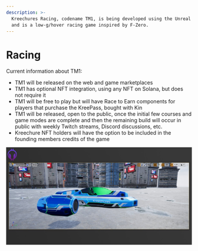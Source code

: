 ```yaml
---
description: >-
  Kreechures Racing, codename TM1, is being developed using the Unreal Engine
  and is a low-g/hover racing game inspired by F-Zero.
---
```


# Racing

Current information about TM1:

* TM1 will be released on the web and game marketplaces
* TM1 has optional NFT integration, using any NFT on Solana, but does not require it
* TM1 will be free to play but will have Race to Earn components for players that purchase the KreePass, bought with Kin
* TM1 will be released, open to the public, once the initial few courses and game modes are complete and then the remaining build will occur in public with weekly Twitch streams, Discord discussions, etc.
* Kreechure NFT holders will have the option to be included in the founding members credits of the game

![](<../.gitbook/assets/Kreechures Racing.jfif>)


